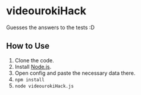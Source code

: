 # videourokiHack

Guesses the answers to the tests :D

## How to Use

1. Clone the code.
2. Install [Node.js](https://nodejs.org/en/).
3. Open config and paste the necessary data there.
4. `npm install`
5. `node videourokiHack.js`